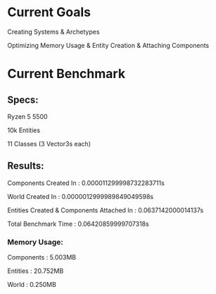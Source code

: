 # Current Goals
Creating Systems & Archetypes

Optimizing Memory Usage & Entity Creation & Attaching Components


# Current Benchmark
## Specs:

Ryzen 5 5500

10k Entities

11 Classes (3 Vector3s each)


## Results:

Components Created In : 0.000011299998732283711s

World Created In : 0.0000012999989849049598s

Entities Created & Components Attached In : 0.0637142000014137s

Total Benchmark Time : 0.06420859999707318s

### Memory Usage:
  Components : 5.003MB
  
  Entities : 20.752MB
  
  World : 0.250MB
